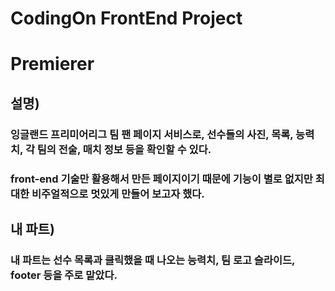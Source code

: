 # CodingOn FrontEnd Project
# Premierer
## 설명)
### 잉글랜드 프리미어리그 팀 팬 페이지 서비스로, 선수들의 사진, 목록, 능력치, 각 팀의 전술, 매치 정보 등을 확인할 수 있다.
### front-end 기술만 활용해서 만든 페이지이기 때문에 기능이 별로 없지만 최대한 비주얼적으로 멋있게 만들어 보고자 했다.
## 내 파트)
### 내 파트는 선수 목록과 클릭했을 때 나오는 능력치, 팀 로고 슬라이드, footer 등을 주로 맡았다.
### 